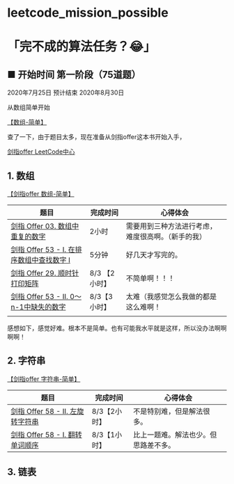 # leetcode_mission_possible

# 「完不成的算法任务？😂」

## **■ 开始时间 第一阶段**（75道题）

2020年7月25日 预计结束 2020年8月30日

从数组简单开始

[【数组-简单】](https://leetcode-cn.com/problemset/all/?topicSlugs=array&difficulty=简单)

查了一下，由于题目太多，现在准备从剑指offer这本书开始入手，

[剑指offer LeetCode中心](https://leetcode-cn.com/problemset/lcof/)

## 1. 数组

[【剑指offer 数组-简单】](https://leetcode-cn.com/problemset/lcof/?topicSlugs=array&difficulty=简单)

| 题目                                                         | 完成时间      | 心得体会                                           |
| ------------------------------------------------------------ | ------------- | -------------------------------------------------- |
| [剑指 Offer 03. 数组中重复的数字](https://leetcode-cn.com/problems/shu-zu-zhong-zhong-fu-de-shu-zi-lcof/) | 2小时         | 需要用到三种方法进行考虑，难度很高啊。（新手的我） |
| [剑指 Offer 53 - I. 在排序数组中查找数字 I](https://leetcode-cn.com/problems/zai-pai-xu-shu-zu-zhong-cha-zhao-shu-zi-lcof/) | 5分钟         | 好几天才写完的。                                   |
| [剑指 Offer 29. 顺时针打印矩阵](https://leetcode-cn.com/problems/shun-shi-zhen-da-yin-ju-zhen-lcof/) | 8/3 【2小时】 | 不简单啊！！！                                     |
| [剑指 Offer 53 - II. 0～n-1中缺失的数字](https://leetcode-cn.com/problems/que-shi-de-shu-zi-lcof/) | 8/3【3小时】  | 太难（我感觉怎么我做的都是这么难啊！               |
|                                                              |               |                                                    |

感想如下，感觉好难。根本不是简单。也有可能我水平就是这样，所以没办法啊啊啊啊！

## 2. 字符串

[【剑指offer 字符串-简单】](https://leetcode-cn.com/problemset/lcof/?topicSlugs=string&difficulty=%E7%AE%80%E5%8D%95)

| 题目                                                         | 完成时间     | 心得体会                             |
| ------------------------------------------------------------ | ------------ | ------------------------------------ |
| [剑指 Offer 58 - II. 左旋转字符串](https://leetcode-cn.com/problems/zuo-xuan-zhuan-zi-fu-chuan-lcof/) | 8/3【2小时】 | 不是特别难，但是解法很多。           |
| [剑指 Offer 58 - I. 翻转单词顺序](https://leetcode-cn.com/problems/fan-zhuan-dan-ci-shun-xu-lcof/) | 8/3【1小时】 | 比上一题难。解法也少。但思路差不多。 |


## 3. 链表

